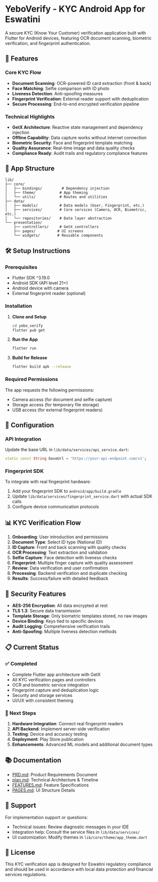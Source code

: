 # YeboVerify - KYC Android App for Eswatini

A secure KYC (Know Your Customer) verification application built with Flutter for Android devices, featuring OCR document scanning, biometric verification, and fingerprint authentication.

## 🚀 Features

### Core KYC Flow
- **Document Scanning**: OCR-powered ID card extraction (front & back)
- **Face Matching**: Selfie comparison with ID photo
- **Liveness Detection**: Anti-spoofing measures
- **Fingerprint Verification**: External reader support with deduplication
- **Secure Processing**: End-to-end encrypted verification pipeline

### Technical Highlights
- **GetX Architecture**: Reactive state management and dependency injection
- **Offline Capability**: Data capture works without internet connection
- **Biometric Security**: Face and fingerprint template matching
- **Quality Assurance**: Real-time image and data quality checks
- **Compliance Ready**: Audit trails and regulatory compliance features

## 📱 App Structure

```
lib/
├── core/
│   ├── bindings/         # Dependency injection
│   ├── theme/           # App theming
│   └── utils/           # Routes and utilities
├── data/
│   ├── models/          # Data models (User, Fingerprint, etc.)
│   ├── services/        # Core services (Camera, OCR, Biometric, etc.)
│   └── repositories/    # Data layer abstraction
└── presentation/
    ├── controllers/     # GetX controllers
    ├── pages/          # UI screens
    └── widgets/        # Reusable components
```

## 🛠️ Setup Instructions

### Prerequisites
- Flutter SDK ^3.19.0
- Android SDK (API level 21+)
- Android device with camera
- External fingerprint reader (optional)

### Installation
1. **Clone and Setup**
   ```bash
   cd yebo_verify
   flutter pub get
   ```

2. **Run the App**
   ```bash
   flutter run
   ```

3. **Build for Release**
   ```bash
   flutter build apk --release
   ```

### Required Permissions
The app requests the following permissions:
- Camera access (for document and selfie capture)
- Storage access (for temporary file storage)
- USB access (for external fingerprint readers)

## 🔧 Configuration

### API Integration
Update the base URL in `lib/data/services/api_service.dart`:
```dart
static const String baseUrl = 'https://your-api-endpoint.com/v1';
```

### Fingerprint SDK
To integrate with real fingerprint hardware:
1. Add your fingerprint SDK to `android/app/build.gradle`
2. Update `lib/data/services/fingerprint_service.dart` with actual SDK calls
3. Configure device communication protocols

## 📊 KYC Verification Flow

1. **Onboarding**: User introduction and permissions
2. **Document Type**: Select ID type (National ID)
3. **ID Capture**: Front and back scanning with quality checks
4. **OCR Processing**: Text extraction and validation
5. **Selfie Capture**: Face detection with liveness checks
6. **Fingerprint**: Multiple finger capture with quality assessment
7. **Review**: Data verification and user confirmation
8. **Processing**: Backend verification and duplicate checking
9. **Results**: Success/failure with detailed feedback

## 🔐 Security Features

- **AES-256 Encryption**: All data encrypted at rest
- **TLS 1.3**: Secure data transmission
- **Template Storage**: Only biometric templates stored, no raw images
- **Device Binding**: Keys tied to specific devices
- **Audit Logging**: Comprehensive verification trails
- **Anti-Spoofing**: Multiple liveness detection methods

## 📋 Current Status

### ✅ Completed
- Complete Flutter app architecture with GetX
- All KYC verification pages and controllers
- OCR and biometric service integration
- Fingerprint capture and deduplication logic
- Security and storage services
- UI/UX with consistent theming

### 🔄 Next Steps
1. **Hardware Integration**: Connect real fingerprint readers
2. **API Backend**: Implement server-side verification
3. **Testing**: Device and accuracy testing
4. **Deployment**: Play Store publication
5. **Enhancements**: Advanced ML models and additional document types

## 📚 Documentation

- [PRD.md](../PRD.md): Product Requirements Document
- [plan.md](../plan.md): Technical Architecture & Timeline
- [FEATURES.md](../FEATURES.md): Feature Specifications
- [PAGES.md](../PAGES.md): UI Structure Details

## 🤝 Support

For implementation support or questions:
- Technical issues: Review diagnostic messages in your IDE
- Integration help: Consult the service files in `lib/data/services/`
- UI customization: Modify themes in `lib/core/theme/app_theme.dart`

## 📄 License

This KYC verification app is designed for Eswatini regulatory compliance and should be used in accordance with local data protection and financial services regulations.
